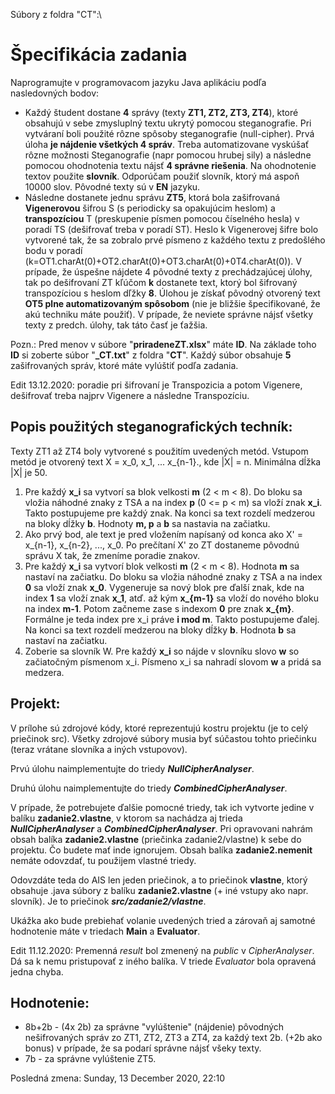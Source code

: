 Súbory z foldra "CT":\

# Špecifikácia zadania

Naprogramujte v programovacom jazyku Java aplikáciu podľa nasledovných bodov:

* Každý študent dostane **4** správy (texty **ZT1, ZT2, ZT3, ZT4**), ktoré obsahujú v sebe zmysluplný textu ukrytý pomocou steganografie. Pri vytváraní boli použité rôzne spôsoby steganografie (null-cipher). Prvá úloha **je nájdenie všetkých 4 správ**. Treba automatizovane vyskúšať rôzne možnosti Steganografie (napr pomocou hrubej sily) a následne pomocou ohodnotenia textu nájsť **4 správne riešenia**. Na ohodnotenie textov použite **slovník**. Odporúčam použiť slovník, ktorý má aspoň 10000 slov. Pôvodné texty sú v **EN** jazyku.
* Následne dostanete jednu správu **ZT5**, ktorá bola zašifrovaná **Vigenerovou** šifrou S (s periodicky sa opakujúcim heslom) a **transpozíciou**  T (preskupenie písmen pomocou číselného hesla) v poradí TS (dešifrovať treba v poradí ST). Heslo k Vigenerovej šifre bolo vytvorené tak, že sa zobralo prvé písmeno z každého textu z predošlého bodu v poradí (k=OT1.charAt(0)+OT2.charAt(0)+OT3.charAt(0)+0T4.charAt(0)). V prípade, že úspešne nájdete 4 pôvodné texty z prechádzajúcej úlohy, tak po dešifrovaní ZT kľúčom **k** dostanete text, ktorý bol šifrovaný transpozíciou s heslom dľžky **8**. Úlohou je získať pôvodný otvorený text **OT5 plne automatizovaným spôsobom** (nie je bližšie špecifikované, že akú techniku máte použiť). V prípade, že neviete správne nájsť všetky texty z predch. úlohy, tak táto časť je ťažšia.

Pozn.: Pred menov v súbore "**priradeneZT.xlsx**" máte **ID**. Na základe toho **ID** si zoberte súbor "**<ID>_CT.txt**" z foldra "**CT**". Každý súbor obsahuje **5** zašifrovaných správ, ktoré máte vylúštiť podľa zadania.



Edit 13.12.2020:  poradie pri šifrovaní je Transpozicia  a potom Vigenere, dešifrovať treba najprv Vigenere a následne Transpozíciu.

## Popis použitých steganografických techník:

Texty ZT1 až ZT4 boly vytvorené s použitím uvedených metód. Vstupom metód je otvorený text X = x_0, x_1, ... x_{n-1}., kde |X| = n. Minimálna dĺžka |X| je 50.

   1. Pre každý **x_i** sa vytvorí sa blok velkosti **m** (2 < m < 8). Do bloku sa vložia náhodné znaky z TSA a na index  **p** (0 <= p < m) sa vloží znak **x_i**. Takto postupujeme pre každý znak. Na konci sa text rozdelí medzerou na bloky dĺžky **b**. Hodnoty **m, p** a **b** sa nastavia na začiatku. 
   2. Ako prvý bod, ale text je pred vložením napísaný od konca ako  X' = x_{n-1}, x_{n-2}, ..., x_0. Po prečítaní  X' zo ZT dostaneme pôvodnú správu X tak, že zmeníme poradie znakov.
   3. Pre každý **x_i** sa vytvorí blok velkosti **m** (2 < m < 8). Hodnota **m** sa nastaví na začiatku. Do bloku sa vložia náhodné znaky z TSA a na index **0** sa vloží znak **x_0**. Vygeneruje sa nový blok pre ďalší znak, kde na index **1** sa vloží znak **x_1**, atď. až kým **x_{m-1}** sa vloží do nového bloku na index **m-1**. Potom začneme zase s indexom **0** pre znak **x_{m}**. Formálne je teda index pre x_i práve **i mod m**. Takto postupujeme ďalej. Na konci sa text rozdelí medzerou na bloky dĺžky **b**. Hodnota **b** sa nastaví na začiatku. 
   4. Zoberie sa slovník W. Pre každý **x_i** so nájde v slovníku slovo **w** so začiatočným písmenom x_i. Písmeno x_i sa nahradí slovom **w** a pridá sa medzera.


## Projekt:

V prílohe sú zdrojové kódy, ktoré reprezentujú kostru projektu (je to celý priečinok src). Všetky zdrojové súbory musia byť súčastou tohto priečinku (teraz vrátane slovníka a iných vstupovov). 

Prvú úlohu naimplementujte do triedy ***NullCipherAnalyser***. 


Druhú úlohu naimplementujte do triedy ***CombinedCipherAnalyser***. 

V prípade, že potrebujete ďalšie pomocné triedy, tak ich vytvorte jedine v balíku **zadanie2.vlastne**, v ktorom sa nachádza aj trieda ***NullCipherAnalyser*** a ***CombinedCipherAnalyser***. Pri opravovani nahrám obsah balíka **zadanie2.vlastne** (priečinka zadanie2/vlastne)  k sebe do projektu. Čo budete mať inde ignorujem. Obsah balíka **zadanie2.nemenit** nemáte odovzdať, tu použijem vlastné triedy. 

Odovzdáte teda do AIS len jeden priečinok, a to priečinok **vlastne**, ktorý obsahuje .java súbory z balíku **zadanie2.vlastne** (+ iné vstupy ako napr. slovník). Je to priečinok ***src/zadanie2/vlastne***.

Ukážka ako bude prebiehať volanie uvedených tried a zárovaň aj samotné hodnotenie máte v triedach **Main** a **Evaluator**.

Edit 11.12.2020: Premenná *result* bol zmenený na *public* v *CipherAnalyser*. Dá sa k nemu pristupovať z iného balíka. V triede *Evaluator* bola opravená jedna chyba.

## Hodnotenie:

* 8b+2b - (4x 2b) za správne "vylúštenie" (nájdenie) pôvodných nešifrovaných správ zo ZT1, ZT2, ZT3 a ZT4, za každý text 2b. (+2b ako bonus) v prípade, že sa podarí správne nájsť všeky texty.
* 7b - za správne vylúštenie ZT5.

Posledná zmena: Sunday, 13 December 2020, 22:10
